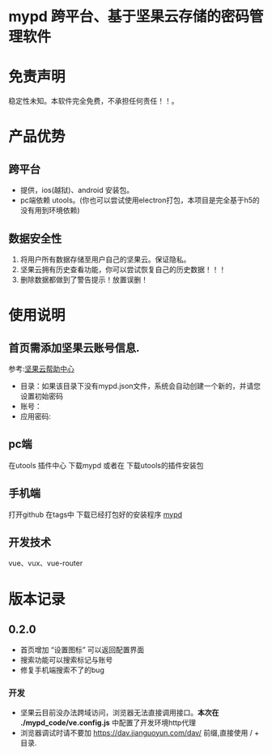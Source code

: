 # mypd 跨平台、基于坚果云存储的密码管理软件 
# 免责声明
稳定性未知。本软件完全免费，不承担任何责任！！。

# 产品优势

## 跨平台
- 提供，ios(越狱)、android 安装包。
- pc端依赖 utools。(你也可以尝试使用electron打包，本项目是完全基于h5的没有用到环境依赖)

## 数据安全性
1. 将用户所有数据存储至用户自己的坚果云。保证隐私。
2. 坚果云拥有历史查看功能，你可以尝试恢复自己的历史数据！！！
3. 删除数据都做到了警告提示！放置误删！

# 使用说明
## 首页需添加坚果云账号信息.
参考:[坚果云帮助中心](http://help.jianguoyun.com/?p=2064)

- 目录：如果该目录下没有mypd.json文件，系统会自动创建一个新的，并请您设置初始密码
- 账号：
- 应用密码: 
## pc端 
在utools 插件中心 下载mypd 或者在[](https://github.com/SUNbrightness/mypd/tags) 下载utools的插件安装包
## 手机端
打开github 在tags中 下载已经打包好的安装程序
[mypd](https://github.com/SUNbrightness/mypd/tags)

## 开发技术
vue、vux、vue-router

# 版本记录
## 0.2.0
- 首页增加 “设置图标” 可以返回配置界面
- 搜索功能可以搜索标记与账号
- 修复手机端搜索不了的bug
### 开发
- 坚果云目前没办法跨域访问，浏览器无法直接调用接口。**本次在 ./mypd_code/ve.config.js** 中配置了开发环境http代理
- 浏览器调试时请不要加 https://dav.jianguoyun.com/dav/ 前缀,直接使用 / + 目录.
